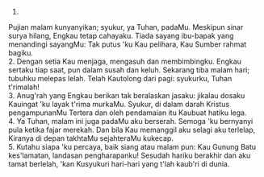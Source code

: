 1.
Pujian malam kunyanyikan; syukur, ya Tuhan, padaMu.
Meskipun sinar surya hilang, Engkau tetap cahayaku.
Tiada sayang ibu-bapak yang menandingi sayangMu:
Tak putus 'ku Kau pelihara, Kau Sumber rahmat bagiku.
<br>
2.
Dengan setia Kau menjaga, mengasuh dan membimbingku.
Engkau sertaku tiap saat, pun dalam susah dan keluh.
Sekarang tiba malam hari; tubuhku melepas lelah. Telah
Kautolong dari pagi: syukurku, Tuhan t'rimalah!
<br>
3.
Anug'rah yang Engkau berikan tak beralaskan jasaku:
jikalau dosaku Kauingat 'ku layak t'rima murkaMu.
Syukur, di dalam darah Kristus pengampunanMu
Tertera dan oleh pendamaian itu Kaubuat hatiku lega.
<br>
4.
Ya Tuhan, malam ini juga padaMu aku berserah.
Semoga 'ku bernyanyi pula ketika fajar merekah.
Dan bila Kau memanggil aku selagi aku terlelap,
Kiranya di depan takhtaMu sejahteraMu kukecap.
<br>
5.
Kutahu siapa 'ku percaya, baik siang atau malam pun:
Kau Gunung Batu kes'lamatan, landasan pengharapanku!
Sesudah hariku berakhir dan aku tamat berlelah, 'kan
Kusyukuri hari-hari yang t'lah kaub'ri di dunia.